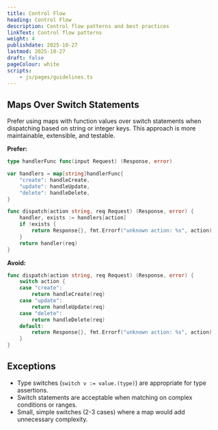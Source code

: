 ```yaml
---
title: Control Flow
heading: Control Flow
description: Control flow patterns and best practices
linkText: Control flow patterns
weight: 4
publishdate: 2025-10-27
lastmod: 2025-10-27
draft: false
pageColour: white
scripts:
    - js/pages/guidelines.ts
---
```


## Maps Over Switch Statements

Prefer using maps with function values over switch statements when dispatching based on string or
integer keys. This approach is more maintainable, extensible, and testable.

**Prefer:**

```go
type handlerFunc func(input Request) (Response, error)

var handlers = map[string]handlerFunc{
	"create": handleCreate,
	"update": handleUpdate,
	"delete": handleDelete,
}

func dispatch(action string, req Request) (Response, error) {
	handler, exists := handlers[action]
	if !exists {
		return Response{}, fmt.Errorf("unknown action: %s", action)
	}
	return handler(req)
}
```

**Avoid:**

```go
func dispatch(action string, req Request) (Response, error) {
	switch action {
	case "create":
		return handleCreate(req)
	case "update":
		return handleUpdate(req)
	case "delete":
		return handleDelete(req)
	default:
		return Response{}, fmt.Errorf("unknown action: %s", action)
	}
}
```

## Exceptions

- Type switches (`switch v := value.(type)`) are appropriate for type assertions.
- Switch statements are acceptable when matching on complex conditions or ranges.
- Small, simple switches (2-3 cases) where a map would add unnecessary complexity.
